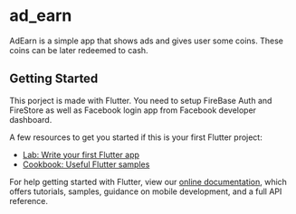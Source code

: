# ad_earn

AdEarn is a simple app that shows ads and gives user some coins. These coins can be later redeemed to cash.

## Getting Started

This porject is made with Flutter.
You need to setup FireBase Auth and FireStore as well as Facebook login app from Facebook developer dashboard.

A few resources to get you started if this is your first Flutter project:

- [Lab: Write your first Flutter app](https://flutter.dev/docs/get-started/codelab)
- [Cookbook: Useful Flutter samples](https://flutter.dev/docs/cookbook)

For help getting started with Flutter, view our
[online documentation](https://flutter.dev/docs), which offers tutorials,
samples, guidance on mobile development, and a full API reference.
